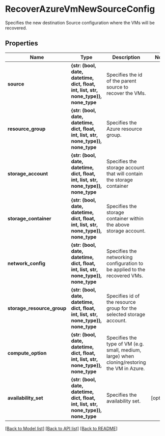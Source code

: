 # RecoverAzureVmNewSourceConfig

Specifies the new destination Source configuration where the VMs will be recovered.

## Properties
Name | Type | Description | Notes
------------ | ------------- | ------------- | -------------
**source** | **{str: (bool, date, datetime, dict, float, int, list, str, none_type)}, none_type** | Specifies the id of the parent source to recover the VMs. | 
**resource_group** | **{str: (bool, date, datetime, dict, float, int, list, str, none_type)}, none_type** | Specifies the Azure resource group. | 
**storage_account** | **{str: (bool, date, datetime, dict, float, int, list, str, none_type)}, none_type** | Specifies the storage account that will contain the storage container | 
**storage_container** | **{str: (bool, date, datetime, dict, float, int, list, str, none_type)}, none_type** | Specifies the storage container within the above storage account. | 
**network_config** | **{str: (bool, date, datetime, dict, float, int, list, str, none_type)}, none_type** | Specifies the networking configuration to be applied to the recovered VMs. | 
**storage_resource_group** | **{str: (bool, date, datetime, dict, float, int, list, str, none_type)}, none_type** | Specifies id of the resource group for the selected storage account. | 
**compute_option** | **{str: (bool, date, datetime, dict, float, int, list, str, none_type)}, none_type** | Specifies the type of VM (e.g. small, medium, large) when cloning/restoring the VM in Azure. | 
**availability_set** | **{str: (bool, date, datetime, dict, float, int, list, str, none_type)}, none_type** | Specifies the availability set. | [optional] 

[[Back to Model list]](../README.md#documentation-for-models) [[Back to API list]](../README.md#documentation-for-api-endpoints) [[Back to README]](../README.md)


